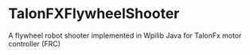# TalonFXFlywheelShooter
A flywheel robot shooter implemented in Wpilib Java for TalonFx motor controller (FRC)